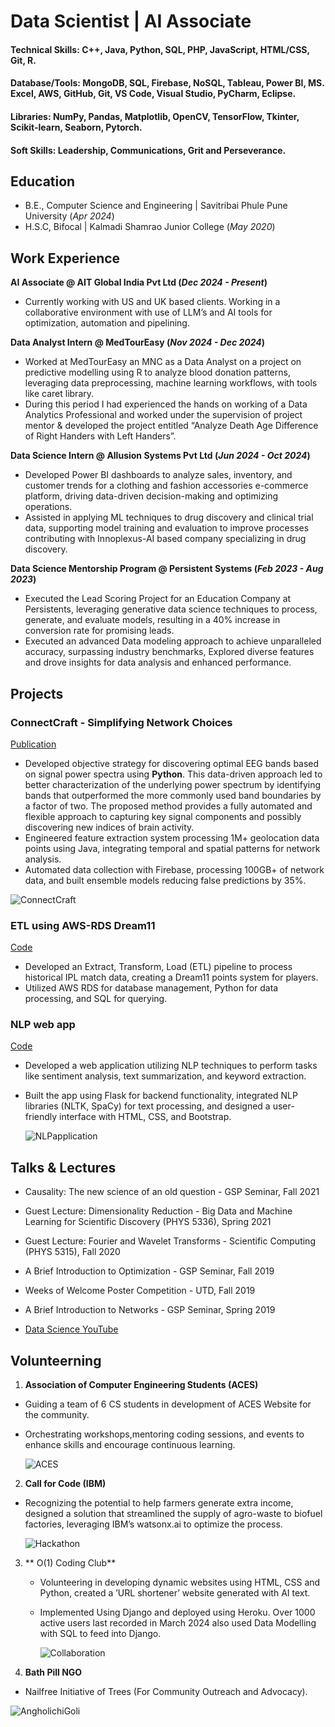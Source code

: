 # Data Scientist | AI Associate

#### Technical Skills: C++, Java, Python, SQL, PHP, JavaScript, HTML/CSS, Git, R.
#### Database/Tools: MongoDB, SQL, Firebase, NoSQL, Tableau, Power BI, MS. Excel, AWS, GitHub, Git, VS Code, Visual Studio, PyCharm, Eclipse.
#### Libraries: NumPy, Pandas, Matplotlib, OpenCV, TensorFlow, Tkinter, Scikit-learn, Seaborn, Pytorch.
#### Soft Skills: Leadership, Communications, Grit and Perseverance.

## Education       		
- B.E., Computer Science and Engineering | Savitribai Phule Pune University (_Apr 2024_)
- H.S.C, Bifocal | Kalmadi Shamrao Junior College (_May 2020_) 	

## Work Experience
**AI Associate @ AIT Global India Pvt Ltd (_Dec 2024 - Present_)**
- Currently working with US and UK based clients. Working in a collaborative environment with use of LLM’s and AI tools for optimization, automation and pipelining.

**Data Analyst Intern @ MedTourEasy (_Nov 2024 - Dec 2024_)**
- Worked at MedTourEasy an MNC as a Data Analyst on a project on predictive modelling using R to analyze blood donation patterns, leveraging data preprocessing, machine learning workflows, with tools like caret library.
- During this period I had experienced the hands on working of a Data Analytics Professional and worked under the supervision of project mentor & developed the project entitled “Analyze Death Age Difference of Right Handers with Left Handers”.

**Data Science Intern @ Allusion Systems Pvt Ltd (_Jun 2024 - Oct 2024_)**
- Developed Power BI dashboards to analyze sales, inventory, and customer trends for a clothing and fashion accessories e-commerce platform, driving data-driven decision-making and optimizing operations.
- Assisted in applying ML techniques to drug discovery and clinical trial data, supporting model training and evaluation to improve processes contributing with Innoplexus-AI based company specializing in drug discovery.

**Data Science Mentorship Program @ Persistent Systems (_Feb 2023 - Aug 2023_)**
- Executed the Lead Scoring Project for an Education Company at Persistents, leveraging generative data science techniques to process, generate, and evaluate models, resulting in a 40% increase in conversion rate for promising leads.
- Executed an advanced Data modeling approach to achieve unparalleled accuracy, surpassing industry benchmarks, Explored diverse features and drove insights for data analysis and enhanced performance.

## Projects
### ConnectCraft - Simplifying Network Choices 
[Publication](https://www.ijariit.com/manuscript/connectcraft-simplifying-network-choices/)

- Developed objective strategy for discovering optimal EEG bands based on signal power spectra using **Python**. This data-driven approach led to better characterization of the underlying power spectrum by identifying bands that outperformed the more commonly used band boundaries by a factor of two. The proposed method provides a fully automated and flexible approach to capturing key signal components and possibly discovering new indices of brain activity.
- Engineered feature extraction system processing 1M+ geolocation data points using Java, integrating temporal and spatial patterns for network analysis.
- Automated data collection with Firebase, processing 100GB+ of network data, and built ensemble models reducing false predictions by 35%.

![ConnectCraft](assests/img/02.jpg)

### ETL using AWS-RDS Dream11
[Code](https://github.com/suyog-karpe/ETL-using-AWS-RDS-Dream11)

- Developed an Extract, Transform, Load (ETL) pipeline to process historical IPL match data, creating a Dream11 points system for players.
- Utilized AWS RDS for database management, Python for data processing, and SQL for querying.

### NLP web app
[Code](https://github.com/suyog-karpe/nlp-web-app)

- Developed a web application utilizing NLP techniques to perform tasks like sentiment analysis, text summarization, and keyword extraction.
- Built the app using Flask for backend functionality, integrated NLP libraries (NLTK, SpaCy) for text processing, and designed a user-friendly interface with HTML, CSS, and Bootstrap.

  ![NLPapplication](assests/img/NLP-web-app.png)

## Talks & Lectures
- Causality: The new science of an old question - GSP Seminar, Fall 2021
- Guest Lecture: Dimensionality Reduction - Big Data and Machine Learning for Scientific Discovery (PHYS 5336), Spring 2021
- Guest Lecture: Fourier and Wavelet Transforms - Scientific Computing (PHYS 5315), Fall 2020
- A Brief Introduction to Optimization - GSP Seminar, Fall 2019
- Weeks of Welcome Poster Competition - UTD, Fall 2019
- A Brief Introduction to Networks - GSP Seminar, Spring 2019

- [Data Science YouTube](https://www.youtube.com/channel/UCa9gErQ9AE5jT2DZLjXBIdA)

## Volunteerning
1. **Association of Computer Engineering Students (ACES)**
  - Guiding a team of 6 CS students in development of ACES Website for the community.
  - Orchestrating workshops,mentoring coding sessions, and events to enhance skills and encourage continuous learning.

    ![ACES](assests/img/NLP-web-app.png)
2. **Call for Code (IBM)**
  - Recognizing the potential to help farmers generate extra income, designed a solution that streamlined the supply of agro-waste to biofuel factories, leveraging IBM’s watsonx.ai to optimize the process.

    ![Hackathon](assests/img/NLP-web-app.png)
3. ** O(1) Coding Club**
    - Volunteering in developing dynamic websites using HTML, CSS and Python, created a ’URL shortener’ website generated with AI text.
    - Implemented Using Django and deployed using Heroku. Over 1000 active users last recorded in March 2024 also used Data Modelling with SQL to feed into Django.
   
      ![Collaboration](assests/img/NLP-web-app.png)
4. **Bath Pill NGO**
  - Nailfree Initiative of Trees (For Community Outreach and Advocacy).

  ![AngholichiGoli](assests/img/NLP-web-app.png)
    

